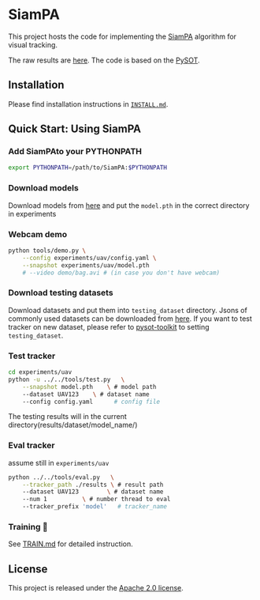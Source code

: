 # SiamPA

This project hosts the code for implementing the [SiamPA](https://www.worldscientific.com/doi/10.1142/S0219691323500054) algorithm for visual tracking. 

The raw results are [here](https://drive.google.com/file/d/1p0IbQUmGSpd1Mx_m-rphZq4jYK8wwIXu/view?usp=share_link). The code is based on the [PySOT](https://github.com/STVIR/pysot).



## Installation

Please find installation instructions in [`INSTALL.md`](INSTALL.md).

## Quick Start: Using SiamPA

### Add SiamPAto your PYTHONPATH

```bash
export PYTHONPATH=/path/to/SiamPA:$PYTHONPATH
```

### Download models

Download models from [here]() and put the `model.pth` in the correct directory in experiments

### Webcam demo

```bash
python tools/demo.py \
    --config experiments/uav/config.yaml \
    --snapshot experiments/uav/model.pth
    # --video demo/bag.avi # (in case you don't have webcam)
```

### Download testing datasets

Download datasets and put them into `testing_dataset` directory. Jsons of commonly used datasets can be downloaded from [here](https://github.com/Giveupfree/SOTDrawRect/tree/main/SOT_eval). If you want to test tracker on new dataset, please refer to [pysot-toolkit](https://github.com/StrangerZhang/pysot-toolkit) to setting `testing_dataset`. 

### Test tracker

```bash
cd experiments/uav
python -u ../../tools/test.py 	\
	--snapshot model.pth 	\ # model path
	--dataset UAV123 	\ # dataset name
	--config config.yaml	  # config file
```

The testing results will in the current directory(results/dataset/model_name/)

### Eval tracker

assume still in `experiments/uav`

``` bash
python ../../tools/eval.py 	 \
	--tracker_path ./results \ # result path
	--dataset UAV123        \ # dataset name
	--num 1 		 \ # number thread to eval
	--tracker_prefix 'model'   # tracker_name
```

###  Training :wrench:

See [TRAIN.md](TRAIN.md) for detailed instruction.

## License

This project is released under the [Apache 2.0 license](LICENSE). 
